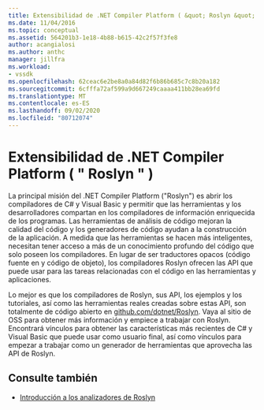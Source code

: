 ```yaml
---
title: Extensibilidad de .NET Compiler Platform ( &quot; Roslyn &quot; ) | Microsoft Docs
ms.date: 11/04/2016
ms.topic: conceptual
ms.assetid: 564201b3-1e18-4b88-b615-42c2f57f3fe8
author: acangialosi
ms.author: anthc
manager: jillfra
ms.workload:
- vssdk
ms.openlocfilehash: 62ceac6e2be8a0a84d82f6b86b685c7c8b20a182
ms.sourcegitcommit: 6cfffa72af599a9d667249caaaa411bb28ea69fd
ms.translationtype: MT
ms.contentlocale: es-ES
ms.lasthandoff: 09/02/2020
ms.locfileid: "80712074"
---
```

# <a name="net-compiler-platform-quotroslynquot-extensibility"></a>Extensibilidad de .NET Compiler Platform ( &quot; Roslyn &quot; )
La principal misión del .NET Compiler Platform ("Roslyn") es abrir los compiladores de C# y Visual Basic y permitir que las herramientas y los desarrolladores compartan en los compiladores de información enriquecida de los programas. Las herramientas de análisis de código mejoran la calidad del código y los generadores de código ayudan a la construcción de la aplicación. A medida que las herramientas se hacen más inteligentes, necesitan tener acceso a más de un conocimiento profundo del código que solo poseen los compiladores. En lugar de ser traductores opacos (código fuente en y código de objeto), los compiladores Roslyn ofrecen las API que puede usar para las tareas relacionadas con el código en las herramientas y aplicaciones.

 Lo mejor es que los compiladores de Roslyn, sus API, los ejemplos y los tutoriales, así como las herramientas reales creadas sobre estas API, son totalmente de código abierto en [github.com/dotnet/Roslyn](https://github.com/dotnet/Roslyn). Vaya al sitio de OSS para obtener más información y empiece a trabajar con Roslyn. Encontrará vínculos para obtener las características más recientes de C# y Visual Basic que puede usar como usuario final, así como vínculos para empezar a trabajar como un generador de herramientas que aprovecha las API de Roslyn.

## <a name="see-also"></a>Consulte también
- [Introducción a los analizadores de Roslyn](../extensibility/getting-started-with-roslyn-analyzers.md)
